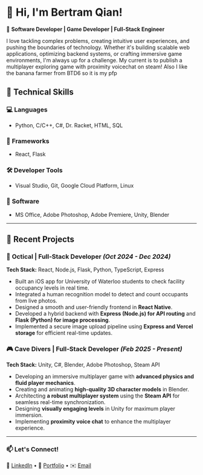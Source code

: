 # 👋 Hi, I'm Bertram Qian!  

🚀 **Software Developer | Game Developer | Full-Stack Engineer**  

I love tackling complex problems, creating intuitive user experiences, and pushing the boundaries of technology. Whether it's building scalable web applications, optimizing backend systems, or crafting immersive game environments, I'm always up for a challenge. My current is to publish a multiplayer exploring game with proximity voicechat on steam! Also I like the banana farmer from BTD6 so it is my pfp

## 🔧 Technical Skills  

### 💻 **Languages**  
- Python, C/C++, C#, Dr. Racket, HTML, SQL  

### 🚀 **Frameworks**  
- React, Flask  

### 🛠️ **Developer Tools**  
- Visual Studio, Git, Google Cloud Platform, Linux  

### 🎨 **Software**  
- MS Office, Adobe Photoshop, Adobe Premiere, Unity, Blender  

---  

## 📌 **Recent Projects**  

### 🎯 **Octical** | Full-Stack Developer *(Oct 2024 - Dec 2024)*  
**Tech Stack:** React, Node.js, Flask, Python, TypeScript, Express  
- Built an iOS app for University of Waterloo students to check facility occupancy levels in real time.  
- Integrated a human recognition model to detect and count occupants from live photos.  
- Designed a smooth and user-friendly frontend in **React Native**.  
- Developed a hybrid backend with **Express (Node.js) for API routing** and **Flask (Python) for image processing**.  
- Implemented a secure image upload pipeline using **Express and Vercel storage** for efficient real-time updates.  

### 🎮 **Cave Divers** | Full-Stack Developer *(Feb 2025 - Present)*  
**Tech Stack:** Unity, C#, Blender, Adobe Photoshop, Steam API  
- Developing an immersive multiplayer game with **advanced physics and fluid player mechanics**.  
- Creating and animating **high-quality 3D character models** in Blender.  
- Architecting **a robust multiplayer system** using the **Steam API** for seamless real-time synchronization.  
- Designing **visually engaging levels** in Unity for maximum player immersion.  
- Implementing **proximity voice chat** to enhance the multiplayer experience.  

---  

### 📫 **Let's Connect!**  
🔗 [LinkedIn](https://www.linkedin.com/in/bertram-qian/) • 📂 [Portfolio](#) • ✉️ [Email](mailto:bertramqian@gmail.com)  
